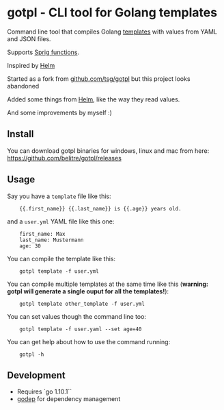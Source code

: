# gotpl - CLI tool for Golang templates

Command line tool that compiles Golang
[templates](http://golang.org/pkg/text/template/) with values from YAML and JSON files.

Supports [Sprig functions](https://github.com/Masterminds/sprig).

Inspired by [Helm](https://github.com/kubernetes/helm)

Started as a fork from [github.com/tsg/gotpl](https://github.com/tsg/gotpl) but this project looks abandoned

Added some things from [Helm](https://github.com/kubernetes/helm), like the way they read values.

And some improvements by myself :)

## Install

You can download gotpl binaries for windows, linux and mac from here: https://github.com/belitre/gotpl/releases

## Usage

Say you have a `template` file like this:

```
    {{.first_name}} {{.last_name}} is {{.age}} years old.
```

and a `user.yml` YAML file like this one:

```
    first_name: Max
    last_name: Mustermann
    age: 30
```

You can compile the template like this:

```
    gotpl template -f user.yml
```

You can compile multiple templates at the same time like this (__warning: gotpl will generate a single ouput for all the templates!__):

```
    gotpl template other_template -f user.yml
```

You can set values though the command line too:

```
    gotpl template -f user.yaml --set age=40
```

You can get help about how to use the command running:

```
    gotpl -h
```

## Development

* Requires `go 1.10.1``
* [godep](https://github.com/tools/godep) for dependency management
